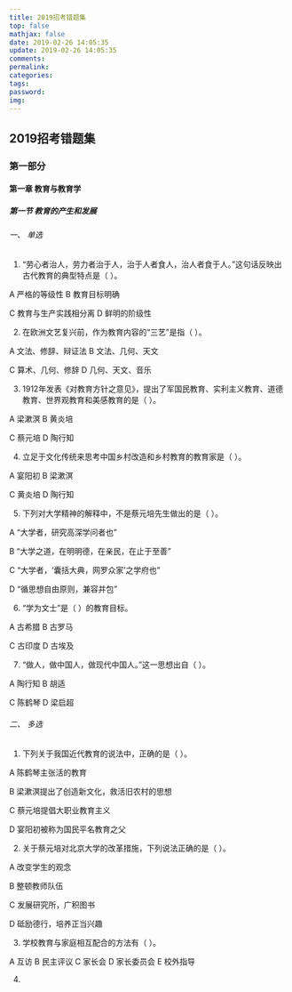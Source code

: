 ```yaml
---
title: 2019招考错题集
top: false
mathjax: false
date: 2019-02-26 14:05:35
update: 2019-02-26 14:05:35
comments:
permalink:
categories:
tags:
password:
img:
---
```

## 2019招考错题集
### 第一部分
#### 第一章 教育与教育学
##### 第一节 教育的产生和发展
###### 一、 单选
1. “劳心者治人，劳力者治于人，治于人者食人，治人者食于人。”这句话反映出古代教育的典型特点是（    ）。

A 严格的等级性		B 教育目标明确

C 教育与生产实践相分离		D 鲜明的阶级性

2. 在欧洲文艺复兴前，作为教育内容的“三艺”是指（    ）。

A 文法、修辞、辩证法		B 文法、几何、天文

C 算术、几何、修辞		D 几何、天文、音乐

3. 1912年发表《对教育方针之意见》，提出了军国民教育、实利主义教育、道德教育、世界观教育和美感教育的是（    ）。

A 梁漱溟		B 黄炎培

C 蔡元培		D 陶行知

4. 立足于文化传统来思考中国乡村改造和乡村教育的教育家是（    ）。

A 宴阳初		B 梁漱溟

C 黄炎培		D 陶行知

5. 下列对大学精神的解释中，不是蔡元培先生做出的是（    ）。

A “大学者，研究高深学问者也”

B “大学之道，在明明德，在亲民，在止于至善”

C “大学者，‘囊括大典，网罗众家’之学府也”

D “循思想自由原则，兼容并包”

6. “学为文士”是（    ）的教育目标。

A 古希腊		B 古罗马

C 古印度		D 古埃及

7. “做人，做中国人，做现代中国人。”这一思想出自（    ）。

A 陶行知		B 胡适

C 陈鹤琴		D 梁启超

###### 二、 多选
1. 下列关于我国近代教育的说法中，正确的是（    ）。

A 陈鹤琴主张活的教育

B 梁漱溟提出了创造新文化，救活旧农村的思想

C 蔡元培提倡大职业教育主义

D 宴阳初被称为国民平名教育之父

2. 关于蔡元培对北京大学的改革措施，下列说法正确的是（    ）。

A 改变学生的观念

B 整顿教师队伍

C 发展研究所，广积图书

D 砥励德行，培养正当兴趣

3. 学校教育与家庭相互配合的方法有（    ）。

A 互访    B 民主评议    C 家长会    D 家长委员会    E 校外指导

4. 




